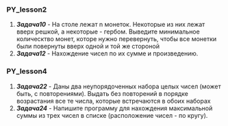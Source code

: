 ### PY_lesson2
1. _**Задача10**_ - На столе лежат n монеток. Некоторые из них лежат вверх решкой, а некоторые - гербом. Выведите минимальное колическтво монет, которе нужно перевернуть, чтобы все монетки были повернуты вверх одной и той же стороной
2. _**Задача12**_ -  Нахождение чисел по их сумме и произведению.


### PY_lesson4
1. _**Задача22**_ - Даны два неупорядоченных набора целых чисел (может быть, с повторениями). Выдать без повторений в порядке возрастания все те числа, которые встречаются в обоих наборах
2. _**Задача24**_ -  Напишите программу для нахождения максимальной суммы из трех чисел в списке (расположение чисел - по кругу).

